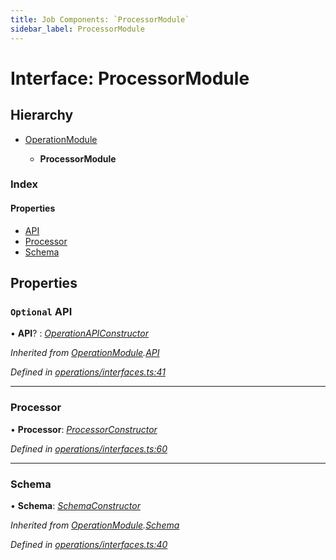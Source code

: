 ```yaml
---
title: Job Components: `ProcessorModule`
sidebar_label: ProcessorModule
---
```


# Interface: ProcessorModule

## Hierarchy

* [OperationModule](operationmodule.md)

  * **ProcessorModule**

### Index

#### Properties

* [API](processormodule.md#optional-api)
* [Processor](processormodule.md#processor)
* [Schema](processormodule.md#schema)

## Properties

### `Optional` API

• **API**? : *[OperationAPIConstructor](../overview.md#operationapiconstructor)*

*Inherited from [OperationModule](operationmodule.md).[API](operationmodule.md#optional-api)*

*Defined in [operations/interfaces.ts:41](https://github.com/terascope/teraslice/blob/a3992c27/packages/job-components/src/operations/interfaces.ts#L41)*

___

###  Processor

• **Processor**: *[ProcessorConstructor](../overview.md#processorconstructor)*

*Defined in [operations/interfaces.ts:60](https://github.com/terascope/teraslice/blob/a3992c27/packages/job-components/src/operations/interfaces.ts#L60)*

___

###  Schema

• **Schema**: *[SchemaConstructor](../overview.md#schemaconstructor)*

*Inherited from [OperationModule](operationmodule.md).[Schema](operationmodule.md#schema)*

*Defined in [operations/interfaces.ts:40](https://github.com/terascope/teraslice/blob/a3992c27/packages/job-components/src/operations/interfaces.ts#L40)*
